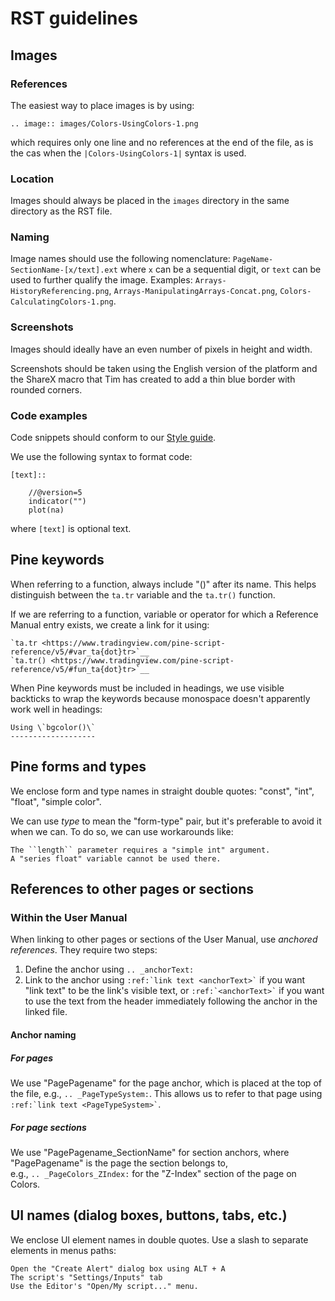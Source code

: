 # RST guidelines




## Images

### References
The easiest way to place images is by using: 
```
.. image:: images/Colors-UsingColors-1.png
```
which requires only one line and no references at the end of the file, as is the cas when the ``|Colors-UsingColors-1|`` syntax is used.

### Location
Images should always be placed in the ``images`` directory in the same directory as the RST file.

### Naming

Image names should use the following nomenclature: ``PageName-SectionName-[x/text].ext`` where ``x`` can be a sequential digit, or ``text`` can be used to further qualify the image. Examples: ``Arrays-HistoryReferencing.png``, ``Arrays-ManipulatingArrays-Concat.png``, ``Colors-CalculatingColors-1.png``.

### Screenshots

Images should ideally have an even number of pixels in height and width.

Screenshots should be taken using the English version of the platform and the ShareX macro that Tim has created to add a thin blue border with rounded corners.


### Code examples

Code snippets should conform to our [Style guide](https://www.tradingview.com/pine-script-docs/en/v4/Style_guide.html).

We use the following syntax to format code:

```
[text]::

    //@version=5
    indicator("")
    plot(na)
```

where ``[text]`` is optional text.



## Pine keywords

When referring to a function, always include "()" after its name. This helps distinguish between the `ta.tr` variable and the `ta.tr()` function.

If we are referring to a function, variable or operator for which a Reference Manual entry exists, we create a link for it using:

```
`ta.tr <https://www.tradingview.com/pine-script-reference/v5/#var_ta{dot}tr>`__
`ta.tr() <https://www.tradingview.com/pine-script-reference/v5/#fun_ta{dot}tr>`__
```

When Pine keywords must be included in headings, we use visible backticks to wrap the keywords because monospace doesn't apparently work well in headings:

```
Using \`bgcolor()\`
-------------------
```



## Pine forms and types

We enclose form and type names in straight double quotes: "const", "int", "float", "simple color".

We can use *type* to mean the "form-type" pair, but it's preferable to avoid it when we can. To do so, we can use workarounds like:

```
The ``length`` parameter requires a "simple int" argument.
A "series float" variable cannot be used there.
```



## References to other pages or sections

### Within the User Manual

When linking to other pages or sections of the User Manual, use *anchored references*. They require two steps:

1. Define the anchor using `.. _anchorText:`
2. Link to the anchor using `` :ref:`link text <anchorText>` `` if you want "link text" to be the link's visible text, or `` :ref:`<anchorText>` `` if you want to use the text from the header immediately following the anchor in the linked file.

#### Anchor naming

##### For pages

We use "PagePagename" for the page anchor, which is placed at the top of the file, e.g., `.. _PageTypeSystem:`. 
This allows us to refer to that page using `` :ref:`link text <PageTypeSystem>` ``.

##### For page sections

We use "PagePagename_SectionName" for section anchors, where "PagePagename" is the page the section belongs to,  
e.g., `.. _PageColors_ZIndex:` for the "Z-Index" section of the page on Colors.



## UI names (dialog boxes, buttons, tabs, etc.)

We enclose UI element names in double quotes. Use a slash to separate elements in menus paths:

```
Open the "Create Alert" dialog box using ALT + A
The script's "Settings/Inputs" tab
Use the Editor's "Open/My script..." menu.
```
